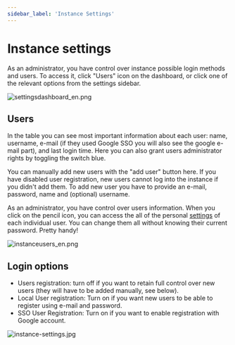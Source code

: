 ```yaml
---
sidebar_label: 'Instance Settings'
---
```


# Instance settings
As an administrator, you have control over instance possible login methods and users. To access it, click "Users" icon on the dashboard, or click one of the relevant options from the settings sidebar.

![settingsdashboard_en.png](/img/settingsdashboard_en.png)

## Users
In the table you can see most important information about each user: name, username, e-mail (if they used Google SSO you will also see the google e-mail part), and last login time. Here you can also grant users administrator rights by toggling the switch blue.

You can manually add new users with the "add user" button here. If you have disabled user registration, new users cannot log into the instance if you didn't add them. To add new user you have to provide an e-mail, password, name and (optional) username.

As an administrator, you have control over users information. When you click on the pencil icon, you can access the all of the personal [settings](./settings)  of each individual user. You can change them all without knowing their current password. Pretty handy!

![instanceusers_en.png](/img/instanceusers_en.png)

## Login options
- Users registration: turn off if you want to retain full control over new users (they will have to be added manually, see below).
- Local User registration: Turn on if you want new users to be able to register using e-mail and password.
- SSO User Registration: Turn on if you want to enable registration with Google account.

![instance-settings.jpg](/img/instancesettings_en.jpg)
